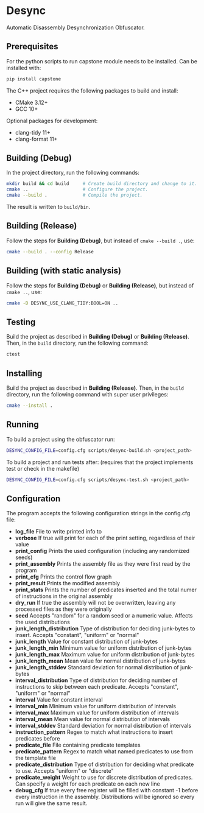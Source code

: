 # Desync

Automatic Disassembly Desynchronization Obfuscator.

## Prerequisites

For the python scripts to run capstone module needs to be installed.
Can be installed with:
```sh
pip install capstone
```

The C++ project requires the following packages to build and install:

-   CMake 3.12+
-   GCC 10+

Optional packages for development:

-   clang-tidy 11+
-   clang-format 11+

## Building (Debug)

In the project directory, run the following commands:

```sh
mkdir build && cd build     # Create build directory and change to it.
cmake ..                    # Configure the project.
cmake --build .             # Compile the project.
```

The result is written to `build/bin`.

## Building (Release)

Follow the steps for **Building (Debug)**, but instead of `cmake --build .`, use:

```sh
cmake --build . --config Release
```

## Building (with static analysis)

Follow the steps for **Building (Debug)** or **Building (Release)**, but instead of `cmake ..`, use:

```sh
cmake -D DESYNC_USE_CLANG_TIDY:BOOL=ON ..
```

## Testing

Build the project as described in **Building (Debug)** or **Building (Release)**.
Then, in the `build` directory, run the following command:

```sh
ctest
```

## Installing

Build the project as described in **Building (Release)**.
Then, in the `build` directory, run the following command with super user privileges:

```sh
cmake --install .
```

## Running

To build a project using the obfuscator run:

```sh
DESYNC_CONFIG_FILE=config.cfg scripts/desync-build.sh <project_path>
```

To build a project and run tests after: (requires that the project implements test or check in the makefile)
```sh
DESYNC_CONFIG_FILE=config.cfg scripts/desync-test.sh <project_path>
```

## Configuration

The program accepts the following configuration strings in the config.cfg file:

* **log_file** File to write printed info to
* **verbose** If true will print for each of the print setting, regardless of their value
* **print_config** Prints the used configuration (including any randomized seeds)
* **print_assembly** Prints the assembly file as they were first read by the program
* **print_cfg** Prints the control flow graph
* **print_result** Prints the modified assembly
* **print_stats** Prints the number of predicates inserted and the total numer of instructions in the original assembly
* **dry_run** If true the assembly will not be overwritten, leaving any processed files as they were originally
* **seed** Accepts "random" for a random seed or a numeric value. Affects the used distributions
* **junk_length_distribution** Type of distribution for deciding junk-bytes to insert. Accepts "constant", "uniform" or "normal"
* **junk_length** Value for constant distribution of junk-bytes
* **junk_length_min** Minimum value for uniform distribution of junk-bytes
* **junk_length_max** Maximum value for uniform distribution of junk-bytes
* **junk_length_mean** Mean value for normal distribution of junk-bytes
* **junk_length_stddev** Standard deviation for normal distribution of junk-bytes
* **interval_distribution** Type of distribution for deciding number of instructions to skip between each predicate. Accepts "constant", "uniform" or "normal"
* **interval** Value for constant interval
* **interval_min** Minimum value for uniform distribution of intervals
* **interval_max** Maximum value for uniform distribution of intervals
* **interval_mean** Mean value for normal distribution of intervals
* **interval_stddev** Standard deviation for normal distribution of intervals
* **instruction_pattern** Regex to match what instructions to insert predicates before
* **predicate_file** File containing predicate templates
* **predicate_pattern** Regex to match what named predicates to use from the template file
* **predicate_distribution** Type of distribution for deciding what predicate to use. Accepts "uniform" or "discrete"
* **predicate_weight** Weight to use for discrete distribution of predicates. Can specify a weight for each predicate on each new line
* **debug_cfg** If true every free register will be filled with constant -1 before every instruction in the assembly. Distributions will be ignored so every run will give the same result.

